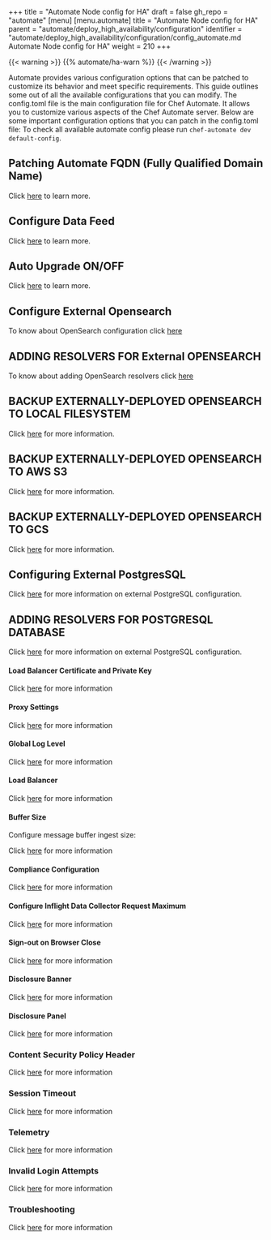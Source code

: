 +++
title = "Automate Node config for HA"
draft = false
gh_repo = "automate"
[menu]
  [menu.automate]
    title = "Automate Node config for HA"
    parent = "automate/deploy_high_availability/configuration"
    identifier = "automate/deploy_high_availability/configuration/config_automate.md Automate Node config for HA"
    weight = 210
+++

{{< warning >}}
{{% automate/ha-warn %}}
{{< /warning >}}

Automate provides various configuration options that can be patched to customize its behavior and meet specific requirements. This guide outlines some out of all the available configurations that you can modify.
The config.toml file is the main configuration file for Chef Automate. It allows you to customize various aspects of the Chef Automate server. Below are some important configuration options that you can patch in the config.toml file:
To check all available automate config please run `chef-automate dev default-config`.

## Patching Automate FQDN (Fully Qualified Domain Name)

Click [here](/automate/configuration/#chef-automate-fqdn) to learn more.

## Configure Data Feed

Click [here](/automate/datafeed/#configuring-global-data-feed-behavior) to learn more.

## Auto Upgrade ON/OFF

Click [here](/automate/configuration/#upgrade-strategy) to learn more.


## Configure External Opensearch

To know about OpenSearch configuration click [here](automate/install/#configuring-external-opensearch)



## ADDING RESOLVERS FOR External OPENSEARCH
To know about adding OpenSearch resolvers click [here](automate/install/#adding-resolvers-for-opensearch)

## BACKUP EXTERNALLY-DEPLOYED OPENSEARCH TO LOCAL FILESYSTEM

Click [here](automate/install/#backup-externally-deployed-opensearch-to-local-filesystem) for more information.

## BACKUP EXTERNALLY-DEPLOYED OPENSEARCH TO AWS S3

Click [here](automate/install/#backup-externally-deployed-opensearch-to-aws-s3) for more information.

## BACKUP EXTERNALLY-DEPLOYED OPENSEARCH TO GCS

Click [here](automate/install/#backup-externally-deployed-opensearch-to-gcs) for more information.

## Configuring External PostgresSQL

Click [here](automate/install/#configuring-an-external-postgresql-database) for more information on external PostgreSQL configuration.

## ADDING RESOLVERS FOR POSTGRESQL DATABASE

Click [here](automate/install/#adding-resolvers-for-postgresql-database) for more information on external PostgreSQL configuration.

#### Load Balancer Certificate and Private Key

Click [here](/automate/configuration/#load-balancer-certificate-and-private-key) for more information


#### Proxy Settings

Click [here](/automate/configuration/#proxy-settings) for more information


#### Global Log Level

Click [here](/automate/configuration/#global-log-level) for more information

#### Load Balancer
Click [here](/automate/configuration/#load-balancer) for more information

#### Buffer Size

Configure message buffer ingest size:

Click [here](/automate/configuration/#buffer-size) for more information

#### Compliance Configuration

Click [here](/automate/configuration/#compliance-configuration) for more information

#### Configure Inflight Data Collector Request Maximum

Click [here](/automate/configuration/#configure-inflight-data-collector-request-maximum) for more information

#### Sign-out on Browser Close
Click [here](/automate/configuration/#sign-out-on-browser-close) for more information

#### Disclosure Banner

Click [here](/automate/configuration/#disclosure-banner) for more information

#### Disclosure Panel

Click [here](/automate/configuration/#disclosure-panel) for more information

### Content Security Policy Header

Click [here](/automate/configuration/#content-security-policy-header) for more information

### Session Timeout

Click [here](/automate/session_timeout/) for more information

###  Telemetry

Click [here](/automate/telemetry/) for more information

### Invalid Login Attempts

Click [here](/automate/invalid_login_attempts/) for more information

### Troubleshooting

Click [here](/automate/configuration/#troubleshooting) for more information